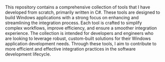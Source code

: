 This repository contains a comprehensive collection of tools that I have developed from scratch, primarily written in C#. 
These tools are designed to build Windows applications with a strong focus on enhancing and streamlining the integration process. 
Each tool is crafted to simplify complex workflows, improve efficiency, and ensure a smoother integration experience. 
The collection is intended for developers and engineers who are looking to leverage robust, custom-built solutions for their Windows application development needs. 
Through these tools, I aim to contribute to more efficient and effective integration practices in the software development lifecycle.

